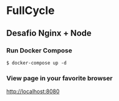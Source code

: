 # FullCycle

## Desafio Nginx + Node

### Run Docker Compose

`$ docker-compose up -d`

### View page in your favorite browser

[http://localhost:8080](http://localhost:8080)